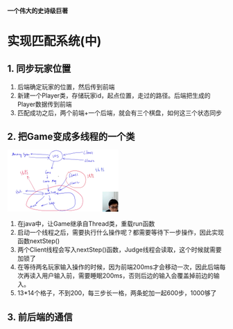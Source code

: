 #### 一个伟大的史诗级巨著



# 实现匹配系统(中)

## 1. 同步玩家位置

1. 后端确定玩家的位置，然后传到前端
2. 新建一个Player类，存储玩家id，起点位置，走过的路径。后端把生成的Player数据传到前端
3. 匹配成功之后，两个前端+一个后端，就会有三个棋盘，如何这三个状态同步

## 2. 把Game变成多线程的一个类

<img src="readme.assets/image-20220903091248239.png" alt="image-20220903091248239" style="zoom: 25%;" />

1. 在java中，让Game继承自Thread类，重载run函数
2. 启动一个线程之后，需要执行什么操作呢？都需要等待下一步操作，因此实现函数nextStep()
3. 两个Client线程会写入nextStep()函数，Judge线程会读取，这个时候就需要加锁了
4. 在等待两名玩家输入操作的时候，因为前端200ms才会移动一次，因此后端每次再读入用户输入前，需要睡眠200ms，否则后边的输入会覆盖掉前边的输入。
5. 13*14个格子，不到200，每三步长一格，两条蛇加一起600步，1000够了

## 3. 前后端的通信





